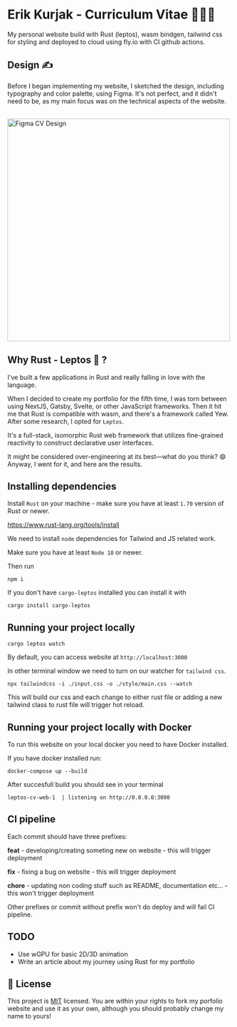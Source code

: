 # Erik Kurjak - Curriculum Vitae 🧑🏼‍💻

My personal website build with Rust (leptos), wasm bindgen, tailwind css for styling and deployed to cloud using fly.io with CI github actions.

## Design ✍️

Before I began implementing my website, I sketched the design, including typography and color palette, using Figma. It's not perfect, and it didn't need to be, as my main focus was on the technical aspects of the website.

<br />

<img src="https://leptoscv.s3.eu-central-1.amazonaws.com/figma-design-leptos-cv" height="500" alt="Figma CV Design">

<br />

## Why Rust - Leptos 🤷 ?

I've built a few applications in Rust and really falling in love with the language.

When I decided to create my portfolio for the fifth time, I was torn between using NextJS, Gatsby, Svelte, or other JavaScript frameworks. Then it hit me that Rust is compatible with wasm, and there's a framework called Yew. After some research, I opted for `Leptos`.

It's a full-stack, isomorphic Rust web framework that utilizes fine-grained reactivity to construct declarative user interfaces.

It might be considered over-engineering at its best—what do you think? 😄 Anyway, I went for it, and here are the results.

## Installing dependencies

Install `Rust` on your machine - make sure you have at least `1.70` version of Rust or newer.

https://www.rust-lang.org/tools/install

We need to install `node` dependencies for Tailwind and JS related work.

Make sure you have at least `Node 18` or newer.

Then run

`npm i`

If you don't have `cargo-leptos` installed you can install it with

`cargo install cargo-leptos`

## Running your project locally

`cargo leptos watch`

By default, you can access website at
`http://localhost:3000`

In other terminal window we need to turn on our watcher for `tailwind css`.

`npx tailwindcss -i ./input.css -o ./style/main.css --watch  `

This will build our css and each change to either rust file or adding a new tailwind class to rust file will trigger hot reload.

## Running your project locally with Docker

To run this website on your local docker you need to have Docker installed.

If you have docker installed run:

`docker-compose up --build`

After succesfull build you should see in your terminal

`leptos-cv-web-1  | listening on http://0.0.0.0:3000`

## CI pipeline

Each commit should have three prefixes:

**feat** - developing/creating someting new on website - this will trigger deployment

**fix** - fixing a bug on website - this will trigger deployment

**chore** - updating non coding stuff such as README, documentation etc... - this won't trigger deployment

Other prefixes or commit without prefix won't do deploy and will fail CI pipeline.

## TODO

- Use wGPU for basic 2D/3D animation
- Write an article about my journey using Rust for my portfolio

## 🔏 License

This project is [MIT](./LICENSE) licensed. You are within your rights to fork my porfolio website and use it as your own, although you should probably change my name to yours!
